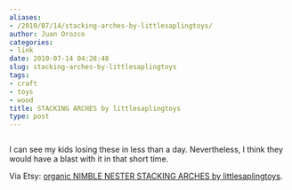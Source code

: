 ```yaml
---
aliases:
- /2010/07/14/stacking-arches-by-littlesaplingtoys/
author: Juan Orozco
categories:
- link
date: 2010-07-14 04:28:48
slug: stacking-arches-by-littlesaplingtoys
tags:
- craft
- toys
- wood
title: STACKING ARCHES by littlesaplingtoys
type: post
---
```


<p style="text-align:center;">
  <a href="http://www.etsy.com/listing/51445994/organic-nimble-nester-stacking-arches?ref=cat2_gallery_5"><img src='http://juanthedesigner.files.wordpress.com/2010/07/il_430xn-158143185.jpg?w=580' alt='' data-recalc-dims="1" /></a>
</p>

I can see my kids losing these in less than a day. Nevertheless, I think they would have a blast with it in that short time.

Via Etsy: [organic NIMBLE NESTER STACKING ARCHES by littlesaplingtoys][1].

[1]: http://www.etsy.com/listing/51445994/organic-nimble-nester-stacking-arches?ref=cat2_gallery_5